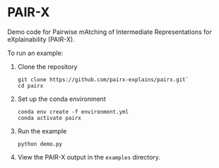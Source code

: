 # PAIR-X
Demo code for Pairwise mAtching of Intermediate Representations for eXplainability (PAIR-X).

To run an example:

1. Clone the repository

       git clone https://github.com/pairx-explains/pairx.git`
       cd pairx
2. Set up the conda environment

       conda env create -f environment.yml
       conda activate pairx
3. Run the example

       python demo.py
4. View the PAIR-X output in the `examples` directory.

